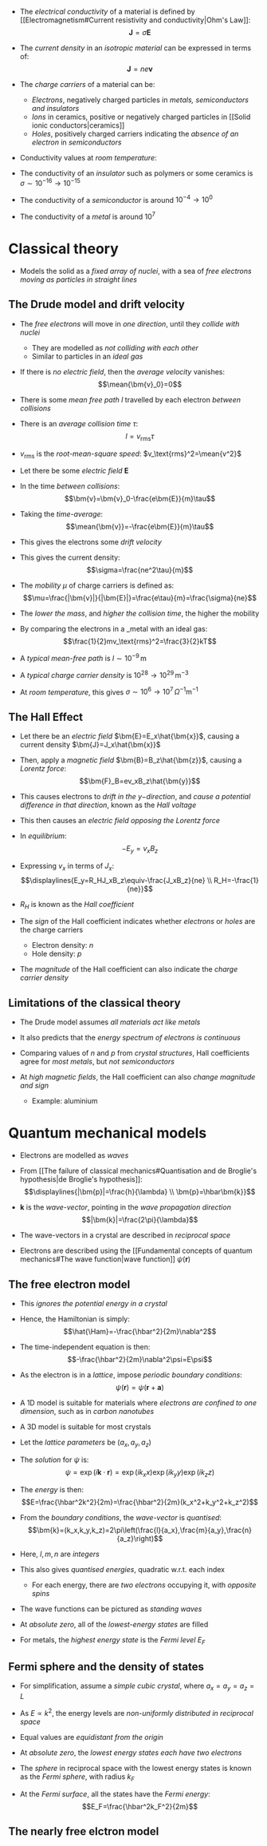 - The _electrical conductivity_ of a material is defined by [[Electromagnetism#Current resistivity and conductivity|Ohm's Law]]:
$$\bm{J}=\sigma\bm{E}$$
- The _current density_ in an _isotropic material_ can be expressed in terms of:
$$\bm{J}=ne\bm{v}$$

- The _charge carriers_ of a material can be:
	- _Electrons_, negatively charged particles in _metals, semiconductors and insulators_
	- _Ions_ in ceramics, positive or negatively charged particles in [[Solid ionic conductors|ceramics]]
	- _Holes_, positively charged carriers indicating the _absence of an electron_ in _semiconductors_

- Conductivity values at _room temperature_:
- The conductivity of an _insulator_ such as polymers or some ceramics is $\sigma\sim 10^{-16}\to10^{-15}$
- The conductivity of a _semiconductor_ is around $10^{-4}\to10^0$
- The conductivity of a _metal_ is around $10^7$

# Classical theory
- Models the solid as a _fixed array of nuclei_, with a sea of _free electrons moving as particles in straight lines_

## The Drude model and drift velocity
- The _free electrons_ will move in _one direction_, until they _collide with nuclei_
	- They are modelled as _not colliding with each other_
	- Similar to particles in an _ideal gas_

- If there is _no electric field_, then the _average velocity_ vanishes:
$$\mean{\bm{v}_0}=0$$
- There is some _mean free path_ $l$ travelled by each electron _between collisions_
- There is an _average collision time_ $\tau$:
$$l=v_\text{rms}\tau$$
- $v_\text{rms}$ is the _root-mean-square speed_: $v_\text{rms}^2=\mean{v^2}$

- Let there be some _electric field_ $\bm{E}$
- In the time _between collisions_:
$$\bm{v}=\bm{v}_0-\frac{e\bm{E}}{m}\tau$$
- Taking the _time-average_:
$$\mean{\bm{v}}=-\frac{e\bm{E}}{m}\tau$$
- This gives the electrons some _drift velocity_

- This gives the current density:
$$\sigma=\frac{ne^2\tau}{m}$$
- The _mobility_ $\mu$ of charge carriers is defined as:
$$\mu=\frac{|\bm{v}|}{|\bm{E}|}=\frac{e\tau}{m}=\frac{\sigma}{ne}$$
- The _lower the mass_, and _higher the collision time_, the higher the mobility

- By comparing the electrons in a _metal with an ideal gas:
$$\frac{1}{2}mv_\text{rms}^2=\frac{3}{2}kT$$
- A _typical mean-free path_ is $l\sim 10^{-9}\,\text{m}$
- A _typical charge carrier density_ is $10^{28}\to10^{29}\,\text{m}^{-3}$
- At _room temperature_, this gives $\sigma\sim 10^{6}\to10^7\,\Omega^{-1}\text{m}^{-1}$

## The Hall Effect
- Let there be an _electric field_ $\bm{E}=E_x\hat{\bm{x}}$, causing a current density $\bm{J}=J_x\hat{\bm{x}}$
- Then, apply a _magnetic field_ $\bm{B}=B_z\hat{\bm{z}}$, causing a _Lorentz force_:
$$\bm{F}_B=ev_xB_z\hat{\bm{y}}$$
- This causes electrons to _drift in the $y-$direction_, and _cause a potential difference in that direction_, known as the _Hall voltage_
- This then causes an _electric field opposing the Lorentz force_

- In _equilibrium_:
$$-E_y=v_xB_z$$
- Expressing $v_x$ in terms of $J_x$:
$$\displaylines{E_y=R_HJ_xB_z\equiv-\frac{J_xB_z}{ne} \\ R_H=-\frac{1}{ne}}$$
- $R_H$ is known as the _Hall coefficient_
- The _sign_ of the Hall coefficient indicates whether _electrons_ or _holes_ are the charge carriers
	- Electron density: $n$
	- Hole density: $p$
- The _magnitude_ of the Hall coefficient can also indicate the _charge carrier density_

## Limitations of the classical theory
- The Drude model assumes _all materials act like metals_
- It also predicts that the _energy spectrum of electrons is continuous_

- Comparing values of $n$ and $p$ from _crystal structures_, Hall coefficients agree for _most metals_, but _not semiconductors_
- At _high magnetic fields_, the Hall coefficient can also _change magnitude and sign_
	- Example: aluminium

# Quantum mechanical models
- Electrons are modelled as _waves_
- From [[The failure of classical mechanics#Quantisation and de Broglie's hypothesis|de Broglie's hypothesis]]:
$$\displaylines{|\bm{p}|=\frac{h}{\lambda} \\ \bm{p}=\hbar\bm{k}}$$
- $\bm{k}$ is the _wave-vector_, pointing in the _wave propagation direction_
$$|\bm{k}|=\frac{2\pi}{\lambda}$$
- The wave-vectors in a crystal are described in _reciprocal space_

- Electrons are described using the [[Fundamental concepts of quantum mechanics#The wave function|wave function]] $\psi(\bm{r})$

## The free electron model
- This _ignores the potential energy in a crystal_
- Hence, the Hamiltonian is simply:
$$\hat{\Ham}=-\frac{\hbar^2}{2m}\nabla^2$$
- The time-independent equation is then:
$$-\frac{\hbar^2}{2m}\nabla^2\psi=E\psi$$
- As the electron is in a _lattice_, impose _periodic boundary conditions_:
$$\psi(\bm{r})=\psi(\bm{r}+\bm{a})$$

- A 1D model is suitable for materials where _electrons are confined to one dimension_, such as in _carbon nanotubes_
- A 3D model is suitable for most crystals

- Let the _lattice parameters_ be $(a_x,a_y,a_z)$
- The _solution_ for $\psi$ is:
$$\psi=\exp(i\bm{k}\cdot\bm{r})=\exp(ik_xx)\exp(ik_yy)\exp(ik_zz)$$
- The _energy_ is then:
$$E=\frac{\hbar^2k^2}{2m}=\frac{\hbar^2}{2m}(k_x^2+k_y^2+k_z^2)$$
- From the _boundary conditions_, the _wave-vector_ is _quantised_:
$$\bm{k}=(k_x,k_y,k_z)=2\pi\left(\frac{l}{a_x},\frac{m}{a_y},\frac{n}{a_z}\right)$$
- Here, $l,m,n$ are _integers_
- This also gives _quantised energies_, quadratic w.r.t. each index
	- For each energy, there are _two electrons_ occupying it, with _opposite spins_

- The wave functions can be pictured as _standing waves_

- At _absolute zero_, all of the _lowest-energy states_ are filled
- For metals, the _highest energy state_ is the _Fermi level_ $E_F$

## Fermi sphere and the density of states
- For simplification, assume a _simple cubic crystal_, where $a_x=a_y=a_z=L$
- As $E\propto k^2$, the energy levels are _non-uniformly distributed in reciprocal space_
- Equal values are _equidistant from the origin_

- At _absolute zero_, the _lowest energy states each have two electrons_
- The _sphere_ in reciprocal space with the lowest energy states is known as the _Fermi sphere_, with radius $k_F$
- At the _Fermi surface_, all the states have the _Fermi energy_:
$$E_F=\frac{\hbar^2k_F^2}{2m}$$

## The nearly free elctron model